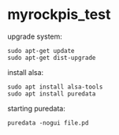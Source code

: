 # myrockpis_test

upgrade system:
```
sudo apt-get update
sudo apt-get dist-upgrade
```
install alsa: 
```
sudo apt install alsa-tools
sudo apt install puredata
```
starting puredata: 
```
puredata -nogui file.pd
```
